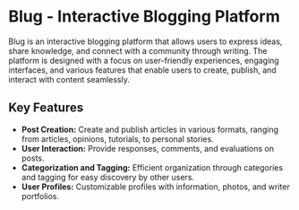 <!DOCTYPE html>
<html>

<head>
  <meta charset="utf-8">
  <meta name="viewport" content="width=device-width, initial-scale=1.0">
  <link rel="stylesheet" href="https://stackedit.io/style.css" />
</head>

<body class="stackedit">
  <div class="stackedit__html"><h1 id="blug---interactive-blogging-platform">Blug - Interactive Blogging Platform</h1>
<p>Blug is an interactive blogging platform that allows users to express ideas, share knowledge, and connect with a community through writing. The platform is designed with a focus on user-friendly experiences, engaging interfaces, and various features that enable users to create, publish, and interact with content seamlessly.</p>
<h2 id="key-features">Key Features</h2>
<ul>
<li><strong>Post Creation:</strong> Create and publish articles in various formats, ranging from articles, opinions, tutorials, to personal stories.</li>
<li><strong>User Interaction:</strong> Provide responses, comments, and evaluations on posts.</li>
<li><strong>Categorization and Tagging:</strong> Efficient organization through categories and tagging for easy discovery by other users.</li>
<li><strong>User Profiles:</strong> Customizable profiles with information, photos, and writer portfolios.</li>
<!-- <li><strong>Notifications:</strong> Receive alerts about responses, comments, or new followers.</li> -->
</ul>
</div>
</body>

</html>
